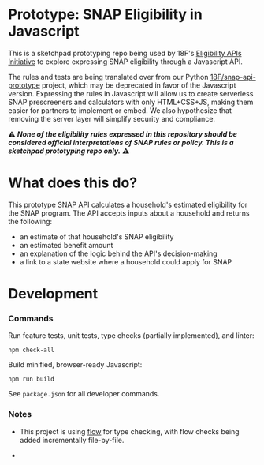 # Prototype: SNAP Eligibility in Javascript

This is a sketchpad prototyping repo being used by 18F's [Eligibility APIs Initiative](https://github.com/18F/eligibility-rules-service/blob/master/README.md) to explore expressing SNAP eligibility through a Javascript API.

The rules and tests are being translated over from our Python [18F/snap-api-prototype](https://github.com/18F/snap-api-prototype) project, which may be deprecated in favor of the Javascript version. Expressing the rules in Javascript will allow us to create serverless SNAP prescreeners and calculators with only HTML+CSS+JS, making them easier for partners to implement or embed. We also hypothesize that removing the server layer will simplify security and compliance.

:warning: ***None of the eligibility rules expressed in this repository should be considered official interpretations of SNAP rules or policy. This is a sketchpad prototyping repo only.*** :warning:

# What does this do?

This prototype SNAP API calculates a household's estimated eligibility for the SNAP program. The API accepts inputs about a household and returns the following:

+ an estimate of that household's SNAP eligibility
+ an estimated benefit amount
+ an explanation of the logic behind the API's decision-making
+ a link to a state website where a household could apply for SNAP

# Development

### Commands

Run feature tests, unit tests, type checks (partially implemented), and linter:

```
npm check-all
```

Build minified, browser-ready Javascript:

```
npm run build
```

See `package.json` for all developer commands.

### Notes

+ This project is using [flow](https://flow.org/) for type checking, with flow checks being added incrementally file-by-file.

+